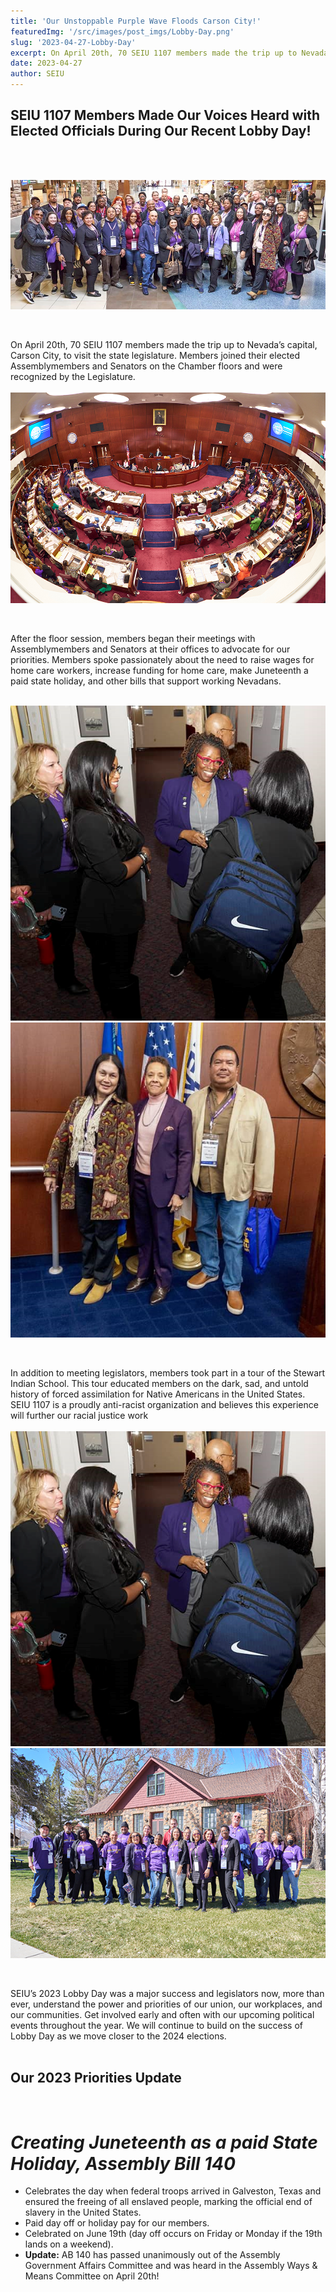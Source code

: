 ```yaml
---
title: 'Our Unstoppable Purple Wave Floods Carson City!'
featuredImg: '/src/images/post_imgs/Lobby-Day.png'
slug: '2023-04-27-Lobby-Day'
excerpt: On April 20th, 70 SEIU 1107 members made the trip up to Nevada’s capital, Carson City, to visit the state legislature. Members joined their elected Assemblymembers and Senators on the Chamber floors and were recognized by the Legislature. 
date: 2023-04-27
author: SEIU
---
```


## **SEIU 1107 Members Made Our Voices Heard with Elected Officials During Our Recent Lobby Day!**
<br>
<br>

![alt text](../images/post_imgs/2023/Lobby-Day/carson-city.png)

<br>

On April 20th, 70 SEIU 1107 members made the trip up to Nevada’s capital, Carson City, to visit the state legislature. Members joined their elected Assemblymembers and Senators on the Chamber floors and were recognized by the Legislature.
<br>
<br>
![](../images/post_imgs/2023/Lobby-Day/floor.png)

<br>

After the floor session, members began their meetings with Assemblymembers and Senators at their offices to advocate for our priorities. Members spoke passionately about the need to raise wages for home care workers, increase funding for home care, make Juneteenth a paid state holiday, and other bills that support working Nevadans.
<br>
<br>


![](../images/post_imgs/2023/Lobby-Day/floor-1.png) ![](../images/post_imgs/2023/Lobby-Day/floor-2.png)

<br>

In addition to meeting legislators, members took part in a tour of the Stewart Indian School. This tour educated members on the dark, sad, and untold history of forced assimilation for Native Americans in the United States. SEIU 1107 is a proudly anti-racist organization and believes this experience will further our racial justice work
<br>
<br>
![](../images/post_imgs/2023/Lobby-Day/floor-1.png) ![](../images/post_imgs/2023/Lobby-Day/school-2.png)

<br>

SEIU’s 2023 Lobby Day was a major success and legislators now, more than ever, understand the power and priorities of our union, our workplaces, and our communities. Get involved early and often with our upcoming political events throughout the year. We will continue to build on the success of Lobby Day as we move closer to the 2024 elections.
<br>
<br>

## **Our 2023 Priorities Update**
<br>

# *Creating Juneteenth as a paid State Holiday, Assembly Bill 140*
* Celebrates the day when federal troops arrived in Galveston, Texas and ensured the freeing of all enslaved people, marking the official end of slavery in the United States.
* Paid day off or holiday pay for our members.
* Celebrated on June 19th (day off occurs on Friday or Monday if the 19th lands on a weekend).
* **Update:** AB 140 has passed unanimously out of the Assembly Government Affairs Committee and was heard in the Assembly Ways & Means Committee on April 20th! 

<br>
<br>